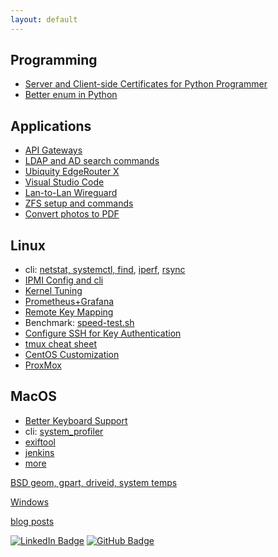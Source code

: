 ```yaml
---
layout: default
---
```

## Programming

* [Server and Client-side Certificates for Python
Programmer](programming/https.html)
* [Better enum in Python](programming/python-string-enum.html)

## Applications

* [API Gateways](api-gateways.html)
* [LDAP and AD search commands](ldap.html)
* [Ubiquity EdgeRouter X](ubiquity.html)
* [Visual Studio Code](dot.vscode.html)
* [Lan-to-Lan Wireguard](wireguard.html)
* [ZFS setup and commands](zfs.html)
* [Convert photos to PDF](image2pdf.html)

## Linux

* cli: [netstat, systemctl, find](cli.html), [iperf](iperf.html),
[rsync](rsync.html)
* [IPMI Config and cli](ipmi.html)
* [Kernel Tuning](kernel-tuning.html)
* [Prometheus+Grafana](prometheus-grafana.html)
* [Remote Key Mapping](remote.html)
* Benchmark: [speed-test.sh](speed-test.sh)
* [Configure SSH for Key Authentication](ssh.html)
* [tmux cheat sheet](tmux.html)
* [CentOS Customization](centos/)
* [ProxMox](proxmox/)

## MacOS

* [Better Keyboard Support](macos/keyboard.html)
* cli: [system_profiler](macos/cli.html)
* [exiftool](macos/exiftool.html)
* [jenkins](macos/jenkins.html)
* [more](macos/)

[BSD geom, gpart, driveid, system temps](bsd/)

[Windows](windows/)


[blog posts](posts.html)


[![LinkedIn
Badge](https://img.shields.io/badge/-asokolsky-blue?style=flat&logo=Linkedin&logoColor=white)](https://www.linkedin.com/in/asokolsky/)
[![GitHub
Badge](https://img.shields.io/badge/-asokolsky-grey?style=flat&logo=Github&logoColor=white)](https://github.com/asokolsky)
